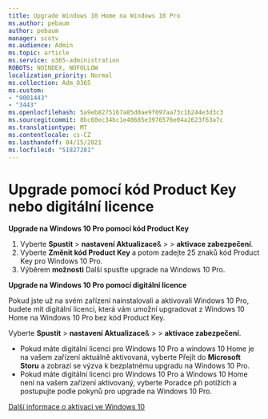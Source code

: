 ```yaml
---
title: Upgrade Windows 10 Home na Windows 10 Pro
ms.author: pebaum
author: pebaum
manager: scotv
ms.audience: Admin
ms.topic: article
ms.service: o365-administration
ROBOTS: NOINDEX, NOFOLLOW
localization_priority: Normal
ms.collection: Adm_O365
ms.custom:
- "9001443"
- "3443"
ms.openlocfilehash: 5a9eb8275167a85d0ae9f097aa73c1b244e3d3c3
ms.sourcegitcommit: 8bc60ec34bc1e40685e3976576e04a2623f63a7c
ms.translationtype: MT
ms.contentlocale: cs-CZ
ms.lasthandoff: 04/15/2021
ms.locfileid: "51827281"
---
```

# <a name="upgrade-using-either-a-product-key-or-a-digital-license"></a>Upgrade pomocí kód Product Key nebo digitální licence

**Upgrade na Windows 10 Pro pomocí kód Product Key**

1. Vyberte **Spustit**  >  **nastavení Aktualizace**&  >    >  **aktivace zabezpečení**.
2. Vyberte **Změnit kód Product Key** a potom zadejte 25 znaků kód Product Key pro Windows 10 Pro.
3. Výběrem **možnosti** Další spusťte upgrade na Windows 10 Pro.

**Upgrade na Windows 10 Pro pomocí digitální licence**

Pokud jste už na svém zařízení nainstalovali a aktivovali Windows 10 Pro, budete mít digitální licenci, která vám umožní upgradovat z Windows 10 Home na Windows 10 Pro bez kód Product Key.

Vyberte **Spustit**  >  **nastavení Aktualizace**&  >    >  **aktivace zabezpečení**.

- Pokud máte digitální licenci pro Windows 10 Pro a windows 10 Home je na vašem zařízení aktuálně aktivovaná, vyberte Přejít do **Microsoft Storu** a zobrazí se výzva k bezplatnému upgradu na Windows 10 Pro.
- Pokud máte digitální licenci pro Windows 10 Pro a Windows 10 Home není na vašem zařízení aktivovaný, vyberte Poradce při potížích a postupujte podle pokynů pro upgrade na Windows 10 Pro.

[Další informace o aktivaci ve Windows 10](https://support.microsoft.com/help/12440)